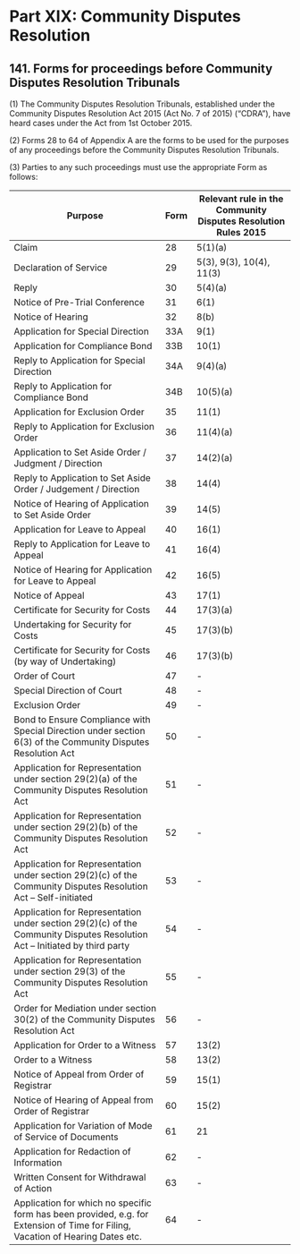 # Part XIX: Community Disputes Resolution

## 141. Forms for proceedings before Community Disputes Resolution Tribunals

(1) The Community Disputes Resolution Tribunals, established under the Community Disputes Resolution Act 2015 (Act No. 7 of 2015) (“CDRA”), have heard cases under the Act from 1st October 2015.

(2) Forms 28 to 64 of Appendix A are the forms to be used for the purposes of any proceedings before the Community Disputes Resolution Tribunals.

(3) Parties to any such proceedings must use the appropriate Form as follows:

| **Purpose**        | **Form** | **Relevant rule in the Community Disputes Resolution Rules 2015** |
|--------------------|----------|--------------------------------------------------------|
| Claim                  | 28          | 5(1)(a)                                                |
| Declaration of Service | 29          | 5(3), 9(3), 10(4), 11(3)                               |
| Reply                  | 30          | 5(4)(a)                                                |
| Notice of Pre-Trial Conference | 31  | 6(1)                                                   |
| Notice of Hearing      | 32          | 8(b)                                                   |
| Application for Special Direction | 33A      | 9(1)                                           |
| Application for Compliance Bond | 33B      | 10(1)      |
| Reply to Application for Special Direction                                 | 34A      | 9(4)(a)      |
| Reply to Application for Compliance Bond                                   | 34B      | 10(5)(a)     |
| Application for Exclusion Order                                            | 35       | 11(1)        |
| Reply to Application for Exclusion Order                                   | 36       | 11(4)(a)     |
| Application to Set Aside Order / Judgment / Direction                      | 37       | 14(2)(a)     |
| Reply to Application to Set Aside Order / Judgement / Direction            | 38       | 14(4)        |
| Notice of Hearing of Application to Set Aside Order                        | 39       | 14(5)        |
| Application for Leave to Appeal                                            | 40       | 16(1)        |
| Reply to Application for Leave to Appeal                                   | 41       | 16(4)        |
| Notice of Hearing for Application for Leave to Appeal                      | 42       | 16(5)        |
| Notice of Appeal      | 43       | 17(1)        |
| Certificate for Security for Costs                                         | 44       | 17(3)(a)     |
| Undertaking for Security for Costs                                         | 45       | 17(3)(b)     |
| Certificate for Security for Costs (by way of Undertaking)                 | 46       | 17(3)(b)     |
| Order of Court        | 47       | -            |
| Special Direction of Court                                                 | 48       | -            |
| Exclusion Order       | 49       | -            |
| Bond to Ensure Compliance with Special Direction under section 6(3) of the Community Disputes Resolution Act                    | 50       | -            |
| Application for Representation under section 29(2)(a) of the Community Disputes Resolution Act                                  | 51       | -            |
| Application for Representation under section 29(2)(b) of the Community Disputes Resolution Act                                  | 52       | -            |
| Application for Representation under section 29(2)(c) of the Community Disputes Resolution Act – Self-initiated                 | 53 | - |
| Application for Representation under section 29(2)(c) of the Community Disputes Resolution Act – Initiated by third party       | 54 | - |
| Application for Representation under section 29(3) of the Community Disputes Resolution Act | 55 | - |
| Order for Mediation under section 30(2) of the Community Disputes Resolution Act | 56 | -            |
| Application for Order to a Witness                                         | 57       | 13(2)        |
| Order to a Witness    | 58       | 13(2)        |
| Notice of Appeal from Order of Registrar                                   | 59       | 15(1)        |
| Notice of Hearing of Appeal from Order of Registrar                        | 60       | 15(2)        |
| Application for Variation of Mode of Service of Documents                  | 61       | 21           |
| Application for Redaction of Information                                   | 62       | -            |
| Written Consent for Withdrawal of Action                                   | 63       | -            |
| Application for which no specific form has been provided, e.g. for Extension of Time for Filing, Vacation of Hearing Dates etc. | 64       | -            |
